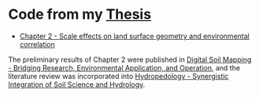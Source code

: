 # Code from my [Thesis](https://pqdtopen.proquest.com/pubnum/1524652.html)

- [Chapter 2 -  Scale effects on land surface geometry and environmental correlation](https://smroecker.github.io/thesis-wvu-2012/scale/analysis.html)

The preliminary results of Chapter 2 were published in [Digital Soil Mapping - Bridging Research, Environmental Application, and Operation](https://link.springer.com/chapter/10.1007%2F978-90-481-8863-5_5), and the literature review was incorporated into [Hydropedology - Synergistic Integration of Soil Science and Hydrology](https://www.sciencedirect.com/science/article/pii/B9780123869418000216).
